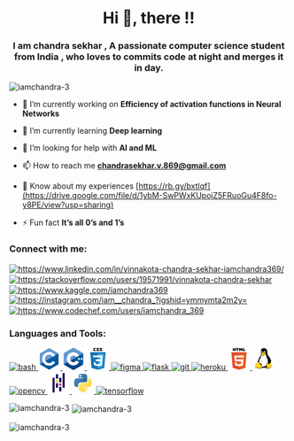 <h1 align="center">Hi 👋, there !!</h1>
<h3 align="center">I am chandra sekhar , A passionate computer science student from India , who loves to commits code at night and merges it in day. </h3>

<p align="left"> <img src="https://komarev.com/ghpvc/?username=iamchandra-3&label=Profile%20views&color=0e75b6&style=flat" alt="iamchandra-3" /> </p>

- 🔭 I’m currently working on **Efficiency of activation functions in Neural Networks**

- 🌱 I’m currently learning **Deep learning**

- 🤝 I’m looking for help with **AI and ML**

- 📫 How to reach me **chandrasekhar.v.869@gmail.com**

- 📄 Know about my experiences [https://rb.gy/bxtlqf](https://drive.google.com/file/d/1ybM-SwPWxKUpojZ5FRuoGu4F8fo-y8PE/view?usp=sharing)

- ⚡ Fun fact **It’s all 0’s and 1’s**

<h3 align="left">Connect with me:</h3>
<p align="left">
<a href="https://linkedin.com/in/https://www.linkedin.com/in/vinnakota-chandra-sekhar-iamchandra369/" target="blank"><img align="center" src="https://raw.githubusercontent.com/rahuldkjain/github-profile-readme-generator/master/src/images/icons/Social/linked-in-alt.svg" alt="https://www.linkedin.com/in/vinnakota-chandra-sekhar-iamchandra369/" height="30" width="40" /></a>
<a href="https://stackoverflow.com/users/https://stackoverflow.com/users/19571991/vinnakota-chandra-sekhar" target="blank"><img align="center" src="https://raw.githubusercontent.com/rahuldkjain/github-profile-readme-generator/master/src/images/icons/Social/stack-overflow.svg" alt="https://stackoverflow.com/users/19571991/vinnakota-chandra-sekhar" height="30" width="40" /></a>
<a href="https://kaggle.com/https://www.kaggle.com/iamchandra369" target="blank"><img align="center" src="https://raw.githubusercontent.com/rahuldkjain/github-profile-readme-generator/master/src/images/icons/Social/kaggle.svg" alt="https://www.kaggle.com/iamchandra369" height="30" width="40" /></a>
<a href="https://instagram.com/https://instagram.com/iam__chandra_?igshid=ymmymta2m2y=" target="blank"><img align="center" src="https://raw.githubusercontent.com/rahuldkjain/github-profile-readme-generator/master/src/images/icons/Social/instagram.svg" alt="https://instagram.com/iam__chandra_?igshid=ymmymta2m2y=" height="30" width="40" /></a>
<a href="https://www.codechef.com/users/https://www.codechef.com/users/iamchandra_369" target="blank"><img align="center" src="https://cdn.jsdelivr.net/npm/simple-icons@3.1.0/icons/codechef.svg" alt="https://www.codechef.com/users/iamchandra_369" height="30" width="40" /></a>
</p>

<h3 align="left">Languages and Tools:</h3>
<p align="left"> <a href="https://www.gnu.org/software/bash/" target="_blank" rel="noreferrer"> <img src="https://www.vectorlogo.zone/logos/gnu_bash/gnu_bash-icon.svg" alt="bash" width="40" height="40"/> </a> <a href="https://www.cprogramming.com/" target="_blank" rel="noreferrer"> <img src="https://raw.githubusercontent.com/devicons/devicon/master/icons/c/c-original.svg" alt="c" width="40" height="40"/> </a> <a href="https://www.w3schools.com/cpp/" target="_blank" rel="noreferrer"> <img src="https://raw.githubusercontent.com/devicons/devicon/master/icons/cplusplus/cplusplus-original.svg" alt="cplusplus" width="40" height="40"/> </a> <a href="https://www.w3schools.com/css/" target="_blank" rel="noreferrer"> <img src="https://raw.githubusercontent.com/devicons/devicon/master/icons/css3/css3-original-wordmark.svg" alt="css3" width="40" height="40"/> </a> <a href="https://www.figma.com/" target="_blank" rel="noreferrer"> <img src="https://www.vectorlogo.zone/logos/figma/figma-icon.svg" alt="figma" width="40" height="40"/> </a> <a href="https://flask.palletsprojects.com/" target="_blank" rel="noreferrer"> <img src="https://www.vectorlogo.zone/logos/pocoo_flask/pocoo_flask-icon.svg" alt="flask" width="40" height="40"/> </a> <a href="https://git-scm.com/" target="_blank" rel="noreferrer"> <img src="https://www.vectorlogo.zone/logos/git-scm/git-scm-icon.svg" alt="git" width="40" height="40"/> </a> <a href="https://heroku.com" target="_blank" rel="noreferrer"> <img src="https://www.vectorlogo.zone/logos/heroku/heroku-icon.svg" alt="heroku" width="40" height="40"/> </a> <a href="https://www.w3.org/html/" target="_blank" rel="noreferrer"> <img src="https://raw.githubusercontent.com/devicons/devicon/master/icons/html5/html5-original-wordmark.svg" alt="html5" width="40" height="40"/> </a> <a href="https://www.linux.org/" target="_blank" rel="noreferrer"> <img src="https://raw.githubusercontent.com/devicons/devicon/master/icons/linux/linux-original.svg" alt="linux" width="40" height="40"/> </a> <a href="https://opencv.org/" target="_blank" rel="noreferrer"> <img src="https://www.vectorlogo.zone/logos/opencv/opencv-icon.svg" alt="opencv" width="40" height="40"/> </a> <a href="https://pandas.pydata.org/" target="_blank" rel="noreferrer"> <img src="https://raw.githubusercontent.com/devicons/devicon/2ae2a900d2f041da66e950e4d48052658d850630/icons/pandas/pandas-original.svg" alt="pandas" width="40" height="40"/> </a> <a href="https://www.python.org" target="_blank" rel="noreferrer"> <img src="https://raw.githubusercontent.com/devicons/devicon/master/icons/python/python-original.svg" alt="python" width="40" height="40"/> </a> <a href="https://www.tensorflow.org" target="_blank" rel="noreferrer"> <img src="https://www.vectorlogo.zone/logos/tensorflow/tensorflow-icon.svg" alt="tensorflow" width="40" height="40"/> </a> </p>

<p><img align="left" src="https://github-readme-stats-git-masterrstaa-rickstaa.vercel.app/api/top-langs?username=iamchandra-3&show_icons=true&locale=en&layout=compact" alt="iamchandra-3" /></p>

<p>&nbsp;<img align="center" src="https://github-readme-stats-git-masterrstaa-rickstaa.vercel.app/api?username=iamchandra-3&show_icons=true&locale=en" alt="iamchandra-3" /></p>

<p><img align="center" src="https://github-readme-streak-stats.herokuapp.com/?user=iamchandra-3&" alt="iamchandra-3" /></p>
